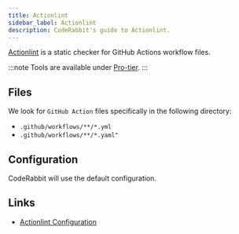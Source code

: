 ```yaml
---
title: Actionlint
sidebar_label: Actionlint
description: CodeRabbit's guide to Actionlint.
---
```


[Actionlint](https://github.com/rhysd/actionlint/) is a static checker for
GitHub Actions workflow files.

:::note
Tools are available under [Pro-tier](https://coderabbit.ai/pricing).
:::

## Files

We look for `GitHub Action` files specifically in the following directory:

- `.github/workflows/**/*.yml`
- `.github/workflows/**/*.yaml"`

## Configuration

CodeRabbit will use the default configuration.

## Links

- [Actionlint Configuration](https://github.com/rhysd/actionlint/blob/main/docs/config.md/)

